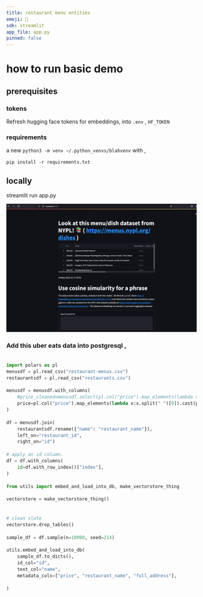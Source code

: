 ```yaml
---
title: restaurant menu entities
emoji: 🙂
sdk: streamlit
app_file: app.py
pinned: false
---
```




# how to run basic demo 
## prerequisites 
### tokens 
Refresh hugging face tokens for embeddings, into `.env` , `HF_TOKEN`
### requirements 
a new `python3 -m venv ~/.python_venvs/blahvenv` with , 
```
pip install -r requirements.txt
```
## locally 
streamlit run app.py

![](assets/Screenshot2024-07-14-14.40.06.png)


### Add this uber eats data into postgresql , 

```python

import polars as pl
menusdf = pl.read_csv("restaurant-menus.csv")
restaurantsdf = pl.read_csv("restaurants.csv")

menusdf = menusdf.with_columns(
    #price_cleaned=menusdf.select(pl.col("price").map_elements(lambda x:x.split(" ")[0])),
    price=pl.col("price").map_elements(lambda x:x.split(" ")[0]).cast(pl.Float32),
)

df = menusdf.join(
    restaurantsdf.rename({"name": "restaurant_name"}), 
    left_on="restaurant_id", 
    right_on="id")

# apply an id column.
df = df.with_columns(
    id=df.with_row_index()["index"],
)

from utils import embed_and_load_into_db, make_vectorstore_thing

vectorstore = make_vectorstore_thing()


# clean slate
vectorstore.drop_tables()

sample_df = df.sample(n=10000, seed=214)

utils.embed_and_load_into_db(
    sample_df.to_dicts(),
    id_col="id",
    text_col="name",
    metadata_cols=["price", "restaurant_name", "full_address"],
    
)
```
